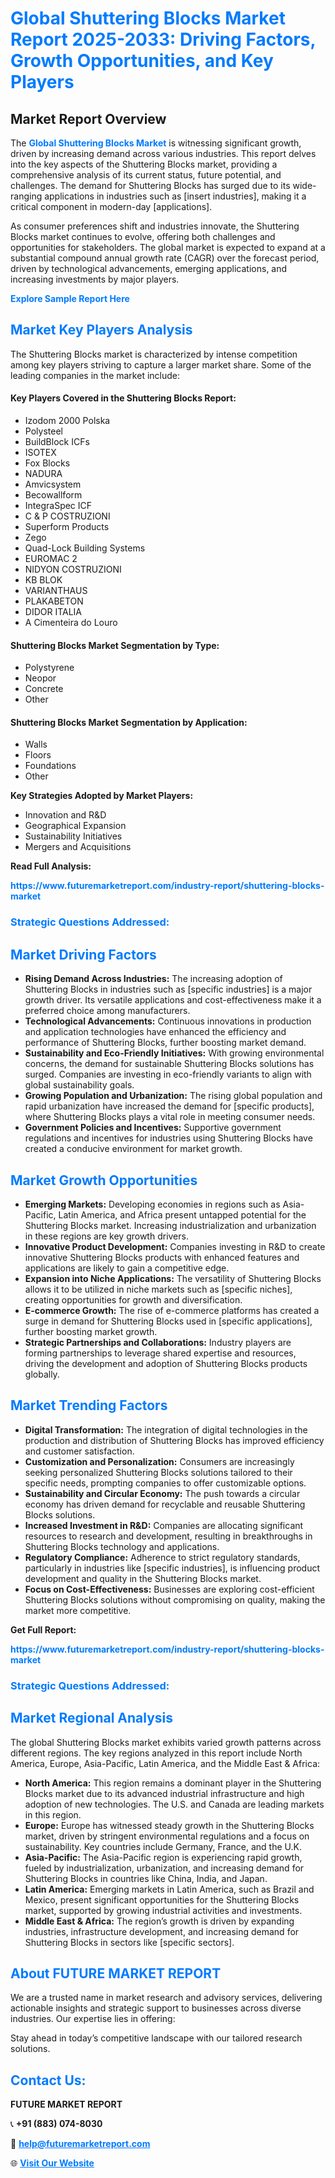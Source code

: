 <h1 style="color: #007BFF;">Global Shuttering Blocks Market Report 2025-2033: Driving Factors, Growth Opportunities, and Key Players</h1>

<section id="overview">
<h2>Market Report Overview</h2>
<p>The <a href="https://www.futuremarketreport.com/industry-report/shuttering-blocks-market" style="color: #007BFF; text-decoration: none;"><strong>Global Shuttering Blocks Market</strong></a> is witnessing significant growth, driven by increasing demand across various industries. This report delves into the key aspects of the Shuttering Blocks market, providing a comprehensive analysis of its current status, future potential, and challenges. The demand for Shuttering Blocks has surged due to its wide-ranging applications in industries such as [insert industries], making it a critical component in modern-day [applications].</p>
<p>As consumer preferences shift and industries innovate, the Shuttering Blocks market continues to evolve, offering both challenges and opportunities for stakeholders. The global market is expected to expand at a substantial compound annual growth rate (CAGR) over the forecast period, driven by technological advancements, emerging applications, and increasing investments by major players.</p>
</section>

<section id="overview">
<p><a href="https://www.futuremarketreport.com/request-sample/reportId=83098" style="color: #007BFF; text-decoration: none;"><strong>Explore Sample Report Here</strong></a></p>
</section>

<section id="key-players">
<h2 style="color: #007BFF;">Market Key Players Analysis</h2>
<p>The Shuttering Blocks market is characterized by intense competition among key players striving to capture a larger market share. Some of the leading companies in the market include:</p>
<h4>Key Players Covered in the Shuttering Blocks Report:</h4>
<ul><li>Izodom 2000 Polska</li><li>Polysteel</li><li>BuildBlock ICFs</li><li>ISOTEX</li><li>Fox Blocks</li><li>NADURA</li><li>Amvicsystem</li><li>Becowallform</li><li>IntegraSpec ICF</li><li>C &amp; P COSTRUZIONI</li><li>Superform Products</li><li>Zego</li><li>Quad-Lock Building Systems</li><li>EUROMAC 2</li><li>NIDYON COSTRUZIONI</li><li>KB BLOK</li><li>VARIANTHAUS</li><li>PLAKABETON</li><li>DIDOR ITALIA</li><li>A Cimenteira do Louro</li></ul>
<h4>Shuttering Blocks Market Segmentation by Type:</h4>
<ul><li>Polystyrene</li><li>Neopor</li><li>Concrete</li><li>Other</li></ul>

<h4>Shuttering Blocks Market Segmentation by Application:</h4>
<ul><li>Walls</li><li>Floors</li><li>Foundations</li><li>Other</li></ul>
<p><strong>Key Strategies Adopted by Market Players:</strong></p>
<ul>
<li>Innovation and R&D</li>
<li>Geographical Expansion</li>
<li>Sustainability Initiatives</li>
<li>Mergers and Acquisitions</li>
</ul>
</section>

<section>
<p><strong>Read Full Analysis: </strong></p><a href="https://www.futuremarketreport.com/industry-report/shuttering-blocks-market" style="color: #007BFF; text-decoration: none;"><strong>https://www.futuremarketreport.com/industry-report/shuttering-blocks-market</strong></a>
<h3 style="color: #007BFF;">Strategic Questions Addressed:</h3>
</section>

<section id="driving-factors">
<h2 style="color: #007BFF;">Market Driving Factors</h2>
<ul>
<li><strong>Rising Demand Across Industries:</strong> The increasing adoption of Shuttering Blocks in industries such as [specific industries] is a major growth driver. Its versatile applications and cost-effectiveness make it a preferred choice among manufacturers.</li>
<li><strong>Technological Advancements:</strong> Continuous innovations in production and application technologies have enhanced the efficiency and performance of Shuttering Blocks, further boosting market demand.</li>
<li><strong>Sustainability and Eco-Friendly Initiatives:</strong> With growing environmental concerns, the demand for sustainable Shuttering Blocks solutions has surged. Companies are investing in eco-friendly variants to align with global sustainability goals.</li>
<li><strong>Growing Population and Urbanization:</strong> The rising global population and rapid urbanization have increased the demand for [specific products], where Shuttering Blocks plays a vital role in meeting consumer needs.</li>
<li><strong>Government Policies and Incentives:</strong> Supportive government regulations and incentives for industries using Shuttering Blocks have created a conducive environment for market growth.</li>
</ul>
</section>

<section id="growth-opportunities">
<h2 style="color: #007BFF;">Market Growth Opportunities</h2>
<ul>
<li><strong>Emerging Markets:</strong> Developing economies in regions such as Asia-Pacific, Latin America, and Africa present untapped potential for the Shuttering Blocks market. Increasing industrialization and urbanization in these regions are key growth drivers.</li>
<li><strong>Innovative Product Development:</strong> Companies investing in R&D to create innovative Shuttering Blocks products with enhanced features and applications are likely to gain a competitive edge.</li>
<li><strong>Expansion into Niche Applications:</strong> The versatility of Shuttering Blocks allows it to be utilized in niche markets such as [specific niches], creating opportunities for growth and diversification.</li>
<li><strong>E-commerce Growth:</strong> The rise of e-commerce platforms has created a surge in demand for Shuttering Blocks used in [specific applications], further boosting market growth.</li>
<li><strong>Strategic Partnerships and Collaborations:</strong> Industry players are forming partnerships to leverage shared expertise and resources, driving the development and adoption of Shuttering Blocks products globally.</li>
</ul>
</section>

<section id="trending-factors">
<h2 style="color: #007BFF;">Market Trending Factors</h2>
<ul>
<li><strong>Digital Transformation:</strong> The integration of digital technologies in the production and distribution of Shuttering Blocks has improved efficiency and customer satisfaction.</li>
<li><strong>Customization and Personalization:</strong> Consumers are increasingly seeking personalized Shuttering Blocks solutions tailored to their specific needs, prompting companies to offer customizable options.</li>
<li><strong>Sustainability and Circular Economy:</strong> The push towards a circular economy has driven demand for recyclable and reusable Shuttering Blocks solutions.</li>
<li><strong>Increased Investment in R&D:</strong> Companies are allocating significant resources to research and development, resulting in breakthroughs in Shuttering Blocks technology and applications.</li>
<li><strong>Regulatory Compliance:</strong> Adherence to strict regulatory standards, particularly in industries like [specific industries], is influencing product development and quality in the Shuttering Blocks market.</li>
<li><strong>Focus on Cost-Effectiveness:</strong> Businesses are exploring cost-efficient Shuttering Blocks solutions without compromising on quality, making the market more competitive.</li>
</ul>
</section>

<section>
<p><strong>Get Full Report: </strong></p><a href="https://www.futuremarketreport.com/industry-report/shuttering-blocks-market" style="color: #007BFF; text-decoration: none;"><strong>https://www.futuremarketreport.com/industry-report/shuttering-blocks-market</strong></a>
<h3 style="color: #007BFF;">Strategic Questions Addressed:</h3>
</section>


<section id="regional-analysis">
<h2 style="color: #007BFF;">Market Regional Analysis</h2>
<p>The global Shuttering Blocks market exhibits varied growth patterns across different regions. The key regions analyzed in this report include North America, Europe, Asia-Pacific, Latin America, and the Middle East & Africa:</p>
<ul>
<li><strong>North America:</strong> This region remains a dominant player in the Shuttering Blocks market due to its advanced industrial infrastructure and high adoption of new technologies. The U.S. and Canada are leading markets in this region.</li>
<li><strong>Europe:</strong> Europe has witnessed steady growth in the Shuttering Blocks market, driven by stringent environmental regulations and a focus on sustainability. Key countries include Germany, France, and the U.K.</li>
<li><strong>Asia-Pacific:</strong> The Asia-Pacific region is experiencing rapid growth, fueled by industrialization, urbanization, and increasing demand for Shuttering Blocks in countries like China, India, and Japan.</li>
<li><strong>Latin America:</strong> Emerging markets in Latin America, such as Brazil and Mexico, present significant opportunities for the Shuttering Blocks market, supported by growing industrial activities and investments.</li>
<li><strong>Middle East & Africa:</strong> The region’s growth is driven by expanding industries, infrastructure development, and increasing demand for Shuttering Blocks in sectors like [specific sectors].</li>
</ul>
</section>

<footer>
<h2 style="color: #007BFF;">About FUTURE MARKET REPORT</h2>
<p>We are a trusted name in market research and advisory services, delivering actionable insights and strategic support to businesses across diverse industries. Our expertise lies in offering:</p>

<p>Stay ahead in today’s competitive landscape with our tailored research solutions.</p>

<h2 style="color: #007BFF;">Contact Us:</h2>
<p><strong>FUTURE MARKET REPORT</strong></p>
<p>📞 <strong>+91 (883) 074-8030</strong></p>
<p>📧 <strong><a href="mailto:help@futuremarketreport.com" style="color: #007BFF;">help@futuremarketreport.com</a></strong></p>
<p>🌐 <strong><a href="https://www.futuremarketreport.com/" style="color: #007BFF;">Visit Our Website</a></strong></p>
</footer>